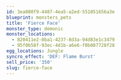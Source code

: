 ```yaml
---
id: 3ea080f9-4487-4ea5-a2ed-551051656a3e
blueprint: monsters_pets
title: 'Fierce Face'
monster_type: demonic
monster_locations:
  - 820411e2-0ba1-4237-8d3a-94d83e1c3479
  - 95f0b58f-93ec-4d1b-a6e6-f0b087728f28
egg_locations: Jungle
syncro_effect: 'DEF: Flame Burst'
sell_price: '350'
slug: fierce-face
---
```

